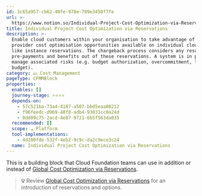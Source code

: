 ```yaml
---
id: 3c65a957-cb62-40fe-978e-709e3450f7fe
url: >-
  https://www.notion.so/Individual-Project-Cost-Optimization-via-Reservations-3c65a957cb6240fe978e709e3450f7fe
title: Individual Project Cost Optimization via Reservations
description: >-
  Enable cloud customers within your organisation to take advantage of cloud
  provider cost optimisation opportunities available on individual cloud tenants
  like instance reservations. The chargeback process considers any resulting
  pre-payments and benefits out of these reservations. A system is in place to
  manage associated risks (e.g. budget authorization, overcommitment, lack of
  budget). 
category: 💵 Cost Management
pageType: CFMMBlock
properties:
  enables: []
  journey-stage: ⭐️⭐️⭐️⭐️
  depends-on:
    - 57c521ba-73a4-4187-a507-bbd5eaa80212
    - f96feedc-d969-48f8-adb4-93031cc0a24d
    - 0dd09c75-2acd-4e87-9721-6b5f563da035
  recommended: []
  scope: ☁️ Platform
  tool-implementations:
    - 4d280fde-532f-4eb2-9c9c-da2c9ece3c24
  name: Individual Project Cost Optimization via Reservations
---
```


This is a building block that Cloud Foundation teams can use in addition or instead of [Global Cost Optimization via Reservations](./global-cost-optimization-via-reservations.md). 

> **💡** Review [Global Cost Optimization via Reservations](./global-cost-optimization-via-reservations.md) for an introduction of reservations and options.



